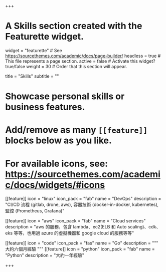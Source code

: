 +++
# A Skills section created with the Featurette widget.
widget = "featurette"  # See https://sourcethemes.com/academic/docs/page-builder/
headless = true  # This file represents a page section.
active = false  # Activate this widget? true/false
weight = 30  # Order that this section will appear.

title = "Skills"
subtitle = ""

# Showcase personal skills or business features.
# 
# Add/remove as many `[[feature]]` blocks below as you like.
# 
# For available icons, see: https://sourcethemes.com/academic/docs/widgets/#icons

[[feature]]
  icon = "linux"
  icon_pack = "fab"
  name = "DevOps"
  description = "CI/CD 流程 (gitlab, drone, aws), 容器技術 (docker-in-docker, kubernetes), 監控 (Prometheus, Grafana)"
  
[[feature]]
  icon = "aws"
  icon_pack = "fab"
  name = "Cloud services"
  description = "aws 的服務，包含 lambda、ec2(ELB 和 Auto scaling)、cdk、eks 等等，也用過 azure 的虛擬機器和 google cloud 的服務等等"  
  
[[feature]]
  icon = "code"
  icon_pack = "fas"
  name = "Go"
  description = """
  大約六個月經驗
  """
[[feature]]
  icon = "python"
  icon_pack = "fab"
  name = "Python"
  description = "大約一年經驗"

+++
